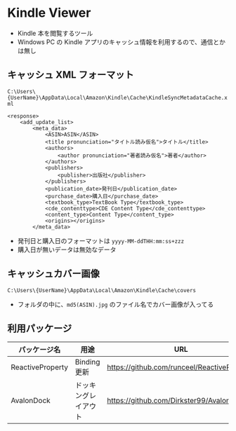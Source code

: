 ﻿# Kindle Viewer

- Kindle 本を閲覧するツール
- Windows PC の Kindle アプリのキャッシュ情報を利用するので、通信とかは無し

## キャッシュ XML フォーマット

`C:\Users\{UserName}\AppData\Local\Amazon\Kindle\Cache\KindleSyncMetadataCache.xml`

```
<response>
    <add_update_list>
        <meta_data>
            <ASIN>ASIN</ASIN>
            <title pronunciation="タイトル読み仮名">タイトル</title>
            <authors>
                <author pronunciation="著者読み仮名">著者</author>
            </authors>
            <publishers>
                <publisher>出版社</publisher>
            </publishers>
            <publication_date>発刊日</publication_date>
            <purchase_date>購入日</purchase_date>
            <textbook_type>TextBook Type</textbook_type>
            <cde_contenttype>CDE Content Type</cde_contenttype>
            <content_type>Content Type</content_type>
            <origins></origins>
        </meta_data>
```

- 発刊日と購入日のフォーマットは `yyyy-MM-ddTHH:mm:ss+zzz`
- 購入日が無いデータは無効なデータ

## キャッシュカバー画像

`C:\Users\{UserName}\AppData\Local\Amazon\Kindle\Cache\covers`

- フォルダの中に、`md5(ASIN).jpg` のファイル名でカバー画像が入ってる

## 利用パッケージ

| パッケージ名     | 用途                 | URL                                         |
| ---------------- | -------------------- | ------------------------------------------- |
| ReactiveProperty | Binding 更新         | https://github.com/runceel/ReactiveProperty |
| AvalonDock       | ドッキングレイアウト | https://github.com/Dirkster99/AvalonDock    |

